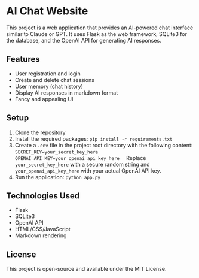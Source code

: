 # AI Chat Website

This project is a web application that provides an AI-powered chat interface similar to Claude or GPT. It uses Flask as the web framework, SQLite3 for the database, and the OpenAI API for generating AI responses.

## Features

- User registration and login
- Create and delete chat sessions
- User memory (chat history)
- Display AI responses in markdown format
- Fancy and appealing UI

## Setup

1. Clone the repository
2. Install the required packages: `pip install -r requirements.txt`
3. Create a `.env` file in the project root directory with the following content:   ```
   SECRET_KEY=your_secret_key_here
   OPENAI_API_KEY=your_openai_api_key_here   ```
   Replace `your_secret_key_here` with a secure random string and `your_openai_api_key_here` with your actual OpenAI API key.
4. Run the application: `python app.py`

## Technologies Used

- Flask
- SQLite3
- OpenAI API
- HTML/CSS/JavaScript
- Markdown rendering

## License

This project is open-source and available under the MIT License.

